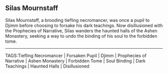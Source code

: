 ## Silas Mournstaff

Silas Mournstaff, a brooding tiefling necromancer, was once a pupil to Djimm before choosing to forsake his dark teachings. Now disillusioned with the Prophecies of Narrative, Silas wanders the haunted halls of the Ashen Monastery, seeking a way to undo the binding of his soul to the forbidden tome.


---

TAGS:Tiefling Necromancer | Forsaken Pupil | Djimm | Prophecies of Narrative | Ashen Monastery | Forbidden Tome | Soul Binding | Dark Teachings | Haunted Halls | Disillusioned
